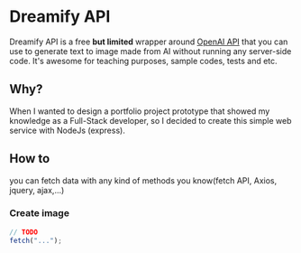 # Dreamify API

Dreamify API is a free **but limited** wrapper around [OpenAI API](https://beta.openai.com/docs/introduction) that you can use to generate text to image made from AI without running any server-side code. It's awesome for teaching purposes, sample codes, tests and etc.

## Why?

When I wanted to design a portfolio project prototype that showed my knowledge as a Full-Stack developer, so I decided to create this simple web service with NodeJs (express).

## How to

you can fetch data with any kind of methods you know(fetch API, Axios, jquery, ajax,...)

### Create image

```js
// TODO
fetch("...");
```
